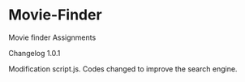 # Movie-Finder
Movie finder Assignments 

Changelog 
1.0.1 

Modification script.js. Codes changed to improve the search engine.
